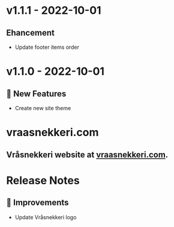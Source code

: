 # v1.1.1 - 2022-10-01
## Ehancement
- Update footer items order

# v1.1.0 - 2022-10-01
## 🎉 New Features
- Create new site theme

# vraasnekkeri.com
## Vråsnekkeri website at [vraasnekkeri.com](https://www.vraasnekkeri.com).

# Release Notes
## 🔨 Improvements
- Update Vråsnekkeri logo